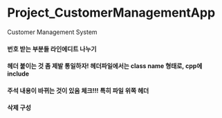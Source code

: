 # Project_CustomerManagementApp
Customer Management System


#### 번호 받는 부분들 라인에디트 나누기
#### 헤더 붙이는 것 좀 제발 통일하자!  헤더파일에서는 class name 형태로, cpp에 include
#### 주석 내용이 바뀌는 것이 있음 체크!!! 특히 파일 위쪽 헤더 
#### 삭제 구성
